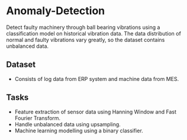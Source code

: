 # Anomaly-Detection
Detect faulty machinery through ball bearing vibrations using a classification model on historical vibration data. The data distribution of normal and faulty vibrations vary greatly, so the dataset contains unbalanced data.

## Dataset
- Consists of log data from ERP system and machine data from MES. 

## Tasks
- Feature extraction of sensor data using Hanning Window and Fast Fourier Transform.
- Handle unbalanced data using upsampling.
- Machine learning modelling using a binary classifier.

